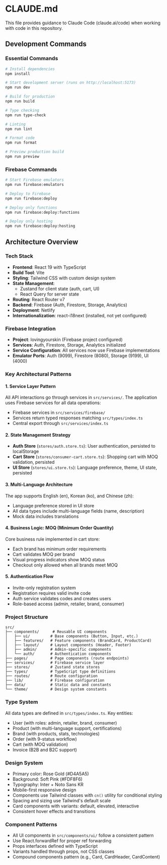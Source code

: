 # CLAUDE.md

This file provides guidance to Claude Code (claude.ai/code) when working with code in this repository.

## Development Commands

### Essential Commands
```bash
# Install dependencies
npm install

# Start development server (runs on http://localhost:5173)
npm run dev

# Build for production
npm run build

# Type checking
npm run type-check

# Linting
npm run lint

# Format code
npm run format

# Preview production build
npm run preview
```

### Firebase Commands
```bash
# Start Firebase emulators
npm run firebase:emulators

# Deploy to Firebase
npm run firebase:deploy

# Deploy only functions
npm run firebase:deploy:functions

# Deploy only hosting
npm run firebase:deploy:hosting
```

## Architecture Overview

### Tech Stack
- **Frontend**: React 19 with TypeScript
- **Build Tool**: Vite
- **Styling**: Tailwind CSS with custom design system
- **State Management**: 
  - Zustand for client state (auth, cart, UI)
  - React Query for server state
- **Routing**: React Router v7
- **Backend**: Firebase (Auth, Firestore, Storage, Analytics)
- **Deployment**: Netlify
- **Internationalization**: react-i18next (installed, not yet configured)

### Firebase Integration
- **Project**: lovingyourskin (Firebase project configured)
- **Services**: Auth, Firestore, Storage, Analytics initialized
- **Service Configuration**: All services now use Firebase implementations
- **Emulator Ports**: Auth (9099), Firestore (8080), Storage (9199), UI (4000)

### Key Architectural Patterns

#### 1. Service Layer Pattern
All API interactions go through services in `src/services/`. The application uses Firebase services for all data operations:
- Firebase services in `src/services/firebase/`
- Services return typed responses matching `src/types/index.ts`
- Central export through `src/services/index.ts`

#### 2. State Management Strategy
- **Auth Store** (`stores/auth.store.ts`): User authentication, persisted to localStorage
- **Cart Store** (`stores/consumer-cart.store.ts`): Shopping cart with MOQ validation, persisted
- **UI Store** (`stores/ui.store.ts`): Language preference, theme, UI state, persisted

#### 3. Multi-Language Architecture
The app supports English (en), Korean (ko), and Chinese (zh):
- Language preference stored in UI store
- All data types include multi-language fields (name, description)
- Mock data includes translations

#### 4. Business Logic: MOQ (Minimum Order Quantity)
Core business rule implemented in cart store:
- Each brand has minimum order requirements
- Cart validates MOQ per brand
- Visual progress indicators show MOQ status
- Checkout only allowed when all brands meet MOQ

#### 5. Authentication Flow
- Invite-only registration system
- Registration requires valid invite code
- Auth service validates codes and creates users
- Role-based access (admin, retailer, brand, consumer)

### Project Structure
```
src/
├── components/      # Reusable UI components
│   ├── ui/         # Base components (Button, Input, etc.)
│   ├── features/   # Feature components (BrandCard, ProductCard)
│   ├── layout/     # Layout components (Header, Footer)
│   ├── admin/      # Admin-specific components
│   └── auth/       # Authentication components
├── pages/          # Page components (route endpoints)
├── services/       # Firebase service layer
├── stores/         # Zustand state stores
├── types/          # TypeScript type definitions
├── routes/         # Route configuration
├── lib/            # Firebase configuration
├── data/           # Static data and constants
└── theme/          # Design system constants
```

### Type System
All data types are defined in `src/types/index.ts`. Key entities:
- User (with roles: admin, retailer, brand, consumer)
- Product (with multi-language support, certifications)
- Brand (with products, stats, technologies)
- Order (with 9-status workflow)
- Cart (with MOQ validation)
- Invoice (B2B and B2C support)

### Design System
- Primary color: Rose Gold (#D4A5A5)
- Background: Soft Pink (#FDF8F6)
- Typography: Inter + Noto Sans KR
- Mobile-first responsive design
- Components use Tailwind classes with `cn()` utility for conditional styling
- Spacing and sizing use Tailwind's default scale
- Card components with variants: default, elevated, interactive
- Consistent hover effects and transitions

### Component Patterns
- All UI components in `src/components/ui/` follow a consistent pattern
- Use React.forwardRef for proper ref forwarding
- Props interfaces defined with TypeScript
- Variants handled through props, not CSS classes
- Compound components pattern (e.g., Card, CardHeader, CardContent)